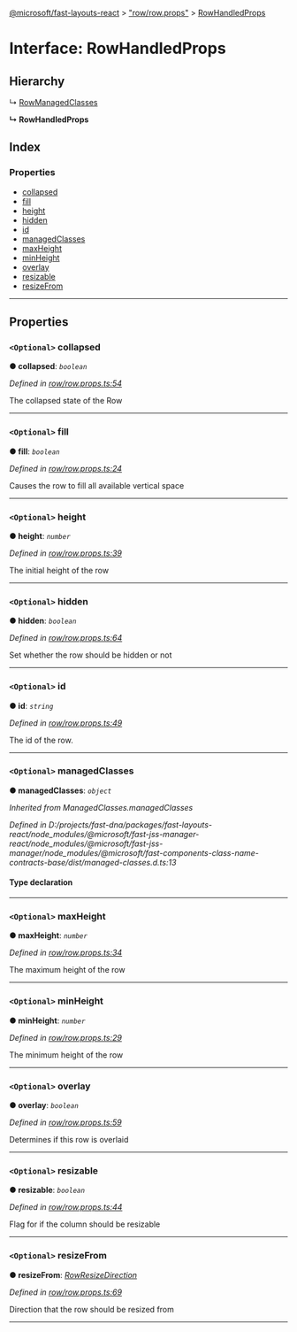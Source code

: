[@microsoft/fast-layouts-react](../README.md) > ["row/row.props"](../modules/_row_row_props_.md) > [RowHandledProps](../interfaces/_row_row_props_.rowhandledprops.md)

# Interface: RowHandledProps

## Hierarchy

↳  [RowManagedClasses](_row_row_props_.rowmanagedclasses.md)

**↳ RowHandledProps**

## Index

### Properties

* [collapsed](_row_row_props_.rowhandledprops.md#collapsed)
* [fill](_row_row_props_.rowhandledprops.md#fill)
* [height](_row_row_props_.rowhandledprops.md#height)
* [hidden](_row_row_props_.rowhandledprops.md#hidden)
* [id](_row_row_props_.rowhandledprops.md#id)
* [managedClasses](_row_row_props_.rowhandledprops.md#managedclasses)
* [maxHeight](_row_row_props_.rowhandledprops.md#maxheight)
* [minHeight](_row_row_props_.rowhandledprops.md#minheight)
* [overlay](_row_row_props_.rowhandledprops.md#overlay)
* [resizable](_row_row_props_.rowhandledprops.md#resizable)
* [resizeFrom](_row_row_props_.rowhandledprops.md#resizefrom)

---

## Properties

<a id="collapsed"></a>

### `<Optional>` collapsed

**● collapsed**: *`boolean`*

*Defined in [row/row.props.ts:54](https://github.com/Microsoft/fast-dna/blob/164dd3ca/packages/fast-layouts-react/src/row/row.props.ts#L54)*

The collapsed state of the Row

___
<a id="fill"></a>

### `<Optional>` fill

**● fill**: *`boolean`*

*Defined in [row/row.props.ts:24](https://github.com/Microsoft/fast-dna/blob/164dd3ca/packages/fast-layouts-react/src/row/row.props.ts#L24)*

Causes the row to fill all available vertical space

___
<a id="height"></a>

### `<Optional>` height

**● height**: *`number`*

*Defined in [row/row.props.ts:39](https://github.com/Microsoft/fast-dna/blob/164dd3ca/packages/fast-layouts-react/src/row/row.props.ts#L39)*

The initial height of the row

___
<a id="hidden"></a>

### `<Optional>` hidden

**● hidden**: *`boolean`*

*Defined in [row/row.props.ts:64](https://github.com/Microsoft/fast-dna/blob/164dd3ca/packages/fast-layouts-react/src/row/row.props.ts#L64)*

Set whether the row should be hidden or not

___
<a id="id"></a>

### `<Optional>` id

**● id**: *`string`*

*Defined in [row/row.props.ts:49](https://github.com/Microsoft/fast-dna/blob/164dd3ca/packages/fast-layouts-react/src/row/row.props.ts#L49)*

The id of the row.

___
<a id="managedclasses"></a>

### `<Optional>` managedClasses

**● managedClasses**: *`object`*

*Inherited from ManagedClasses.managedClasses*

*Defined in D:/projects/fast-dna/packages/fast-layouts-react/node_modules/@microsoft/fast-jss-manager-react/node_modules/@microsoft/fast-jss-manager/node_modules/@microsoft/fast-components-class-name-contracts-base/dist/managed-classes.d.ts:13*

#### Type declaration

___
<a id="maxheight"></a>

### `<Optional>` maxHeight

**● maxHeight**: *`number`*

*Defined in [row/row.props.ts:34](https://github.com/Microsoft/fast-dna/blob/164dd3ca/packages/fast-layouts-react/src/row/row.props.ts#L34)*

The maximum height of the row

___
<a id="minheight"></a>

### `<Optional>` minHeight

**● minHeight**: *`number`*

*Defined in [row/row.props.ts:29](https://github.com/Microsoft/fast-dna/blob/164dd3ca/packages/fast-layouts-react/src/row/row.props.ts#L29)*

The minimum height of the row

___
<a id="overlay"></a>

### `<Optional>` overlay

**● overlay**: *`boolean`*

*Defined in [row/row.props.ts:59](https://github.com/Microsoft/fast-dna/blob/164dd3ca/packages/fast-layouts-react/src/row/row.props.ts#L59)*

Determines if this row is overlaid

___
<a id="resizable"></a>

### `<Optional>` resizable

**● resizable**: *`boolean`*

*Defined in [row/row.props.ts:44](https://github.com/Microsoft/fast-dna/blob/164dd3ca/packages/fast-layouts-react/src/row/row.props.ts#L44)*

Flag for if the column should be resizable

___
<a id="resizefrom"></a>

### `<Optional>` resizeFrom

**● resizeFrom**: *[RowResizeDirection](../enums/_row_row_props_.rowresizedirection.md)*

*Defined in [row/row.props.ts:69](https://github.com/Microsoft/fast-dna/blob/164dd3ca/packages/fast-layouts-react/src/row/row.props.ts#L69)*

Direction that the row should be resized from

___


